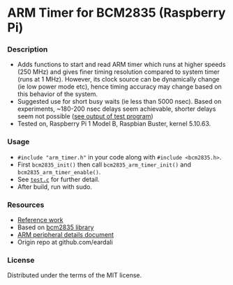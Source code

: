 # ARM Timer for BCM2835 (Raspberry Pi)

### Description
- Adds functions to start and read ARM timer which runs at higher speeds (250 MHz) and gives finer timing resolution compared to system timer (runs at 1 MHz). However, its clock source can be dynamically change (ie low power mode etc), hence timing accuracy may change based on this behavior of the system.  
- Suggested use for short busy waits (ie less than 5000 nsec). Based on experiments, ~180-200 nsec delays seem achievable, shorter delays seem not possible ([see output of test program](test-out.txt))  
- Tested on, Raspberry Pi 1 Model B, Raspbian Buster, kernel 5.10.63.  

### Usage
- `#include "arm_timer.h"` in your code along with `#include <bcm2835.h>`.  
- First `bcm2835_init()` then call `bcm2835_arm_timer_init()` and `bcm2835_arm_timer_enable()`.  
- See [`test.c`](test.c) for further detail.  
- After build, run with sudo.  

### Resources
- [Reference work](https://github.com/brianddk/reddit/blob/fd6d7ad/c/bcmticks.c)  
- Based on [bcm2835 library](http://www.airspayce.com/mikem/bcm2835/)  
- [ARM peripheral details document](https://www.raspberrypi.org/app/uploads/2012/02/BCM2835-ARM-Peripherals.pdf)  
- Origin repo at github.com/eardali  

### License
Distributed under the terms of the MIT license.  
